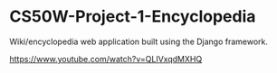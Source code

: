 # CS50W-Project-1-Encyclopedia

Wiki/encyclopedia web application built using the Django framework.

https://www.youtube.com/watch?v=QLIVxqdMXHQ

